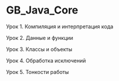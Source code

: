 # GB_Java_Core

Урок 1. Компиляция и интерпретация кода

Урок 2. Данные и функции

Урок 3. Классы и объекты

Урок 4. Обработка исключений

Урок 5. Тонкости работы